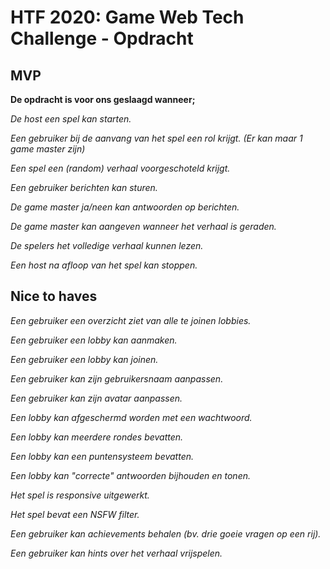 # HTF 2020: Game Web Tech Challenge - Opdracht

## MVP
**De opdracht is voor ons geslaagd wanneer;**

*De host een spel kan starten.*

*Een gebruiker bij de aanvang van het spel een rol krijgt. (Er kan maar 1 game master zijn)*

*Een spel een (random) verhaal voorgeschoteld krijgt.*

*Een gebruiker berichten kan sturen.*

*De game master ja/neen kan antwoorden op berichten.*

*De game master kan aangeven wanneer het verhaal is geraden.*

*De spelers het volledige verhaal kunnen lezen.*

*Een host na afloop van het spel kan stoppen.*



## Nice to haves

*Een gebruiker een overzicht ziet van alle te joinen lobbies.*

*Een gebruiker een lobby kan aanmaken.*

*Een gebruiker een lobby kan joinen.*

*Een gebruiker kan zijn gebruikersnaam aanpassen.*

*Een gebruiker kan zijn avatar aanpassen.*

*Een lobby kan afgeschermd worden met een wachtwoord.*

*Een lobby kan meerdere rondes bevatten.*

*Een lobby kan een puntensysteem bevatten.*

*Een lobby kan "correcte" antwoorden bijhouden en tonen.*

*Het spel is responsive uitgewerkt.*

*Het spel bevat een NSFW filter.*

*Een gebruiker kan achievements behalen (bv. drie goeie vragen op een rij).*

*Een gebruiker kan hints over het verhaal vrijspelen.*
